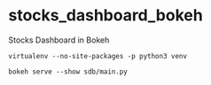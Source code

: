# stocks_dashboard_bokeh
Stocks Dashboard in Bokeh


`virtualenv --no-site-packages -p python3 venv`

`bokeh serve --show sdb/main.py` 